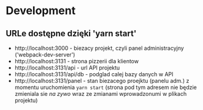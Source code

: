 # Development

## URLe dostępne dzięki 'yarn start'

- http://localhost:3000 - biezacy projekt, czyli panel administracyjny ('webpack-dev-server')
- http://localhost:3131 - strona pizzerii dla klientow
- http://localhost:3131/api - url API projektu
- http://localhost:3131/api/db - podglad calej bazy danych w API
- http://localhost:3131/panel - stan biezacego proejktu (panelu adm.) z momentu uruchomienia `yarn start` (strona pod tym adresem nie będzie zmieniala sie *na zywo* wraz ze zmianami wprowadzonumi w plikach projektu)